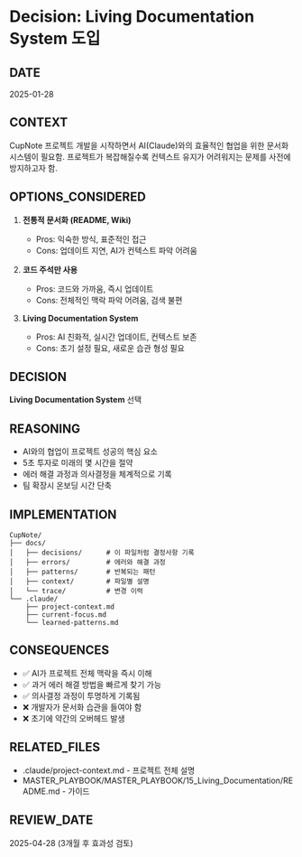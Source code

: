 # Decision: Living Documentation System 도입

## DATE
2025-01-28

## CONTEXT
CupNote 프로젝트 개발을 시작하면서 AI(Claude)와의 효율적인 협업을 위한 문서화 시스템이 필요함.
프로젝트가 복잡해질수록 컨텍스트 유지가 어려워지는 문제를 사전에 방지하고자 함.

## OPTIONS_CONSIDERED
1. **전통적 문서화 (README, Wiki)**
   - Pros: 익숙한 방식, 표준적인 접근
   - Cons: 업데이트 지연, AI가 컨텍스트 파악 어려움

2. **코드 주석만 사용**
   - Pros: 코드와 가까움, 즉시 업데이트
   - Cons: 전체적인 맥락 파악 어려움, 검색 불편

3. **Living Documentation System**
   - Pros: AI 친화적, 실시간 업데이트, 컨텍스트 보존
   - Cons: 초기 설정 필요, 새로운 습관 형성 필요

## DECISION
**Living Documentation System** 선택

## REASONING
- AI와의 협업이 프로젝트 성공의 핵심 요소
- 5초 투자로 미래의 몇 시간을 절약
- 에러 해결 과정과 의사결정을 체계적으로 기록
- 팀 확장시 온보딩 시간 단축

## IMPLEMENTATION
```
CupNote/
├── docs/
│   ├── decisions/      # 이 파일처럼 결정사항 기록
│   ├── errors/         # 에러와 해결 과정
│   ├── patterns/       # 반복되는 패턴
│   ├── context/        # 파일별 설명
│   └── trace/          # 변경 이력
└── .claude/
    ├── project-context.md
    ├── current-focus.md
    └── learned-patterns.md
```

## CONSEQUENCES
- ✅ AI가 프로젝트 전체 맥락을 즉시 이해
- ✅ 과거 에러 해결 방법을 빠르게 찾기 가능
- ✅ 의사결정 과정이 투명하게 기록됨
- ❌ 개발자가 문서화 습관을 들여야 함
- ❌ 초기에 약간의 오버헤드 발생

## RELATED_FILES
- .claude/project-context.md - 프로젝트 전체 설명
- MASTER_PLAYBOOK/MASTER_PLAYBOOK/15_Living_Documentation/README.md - 가이드

## REVIEW_DATE
2025-04-28 (3개월 후 효과성 검토)